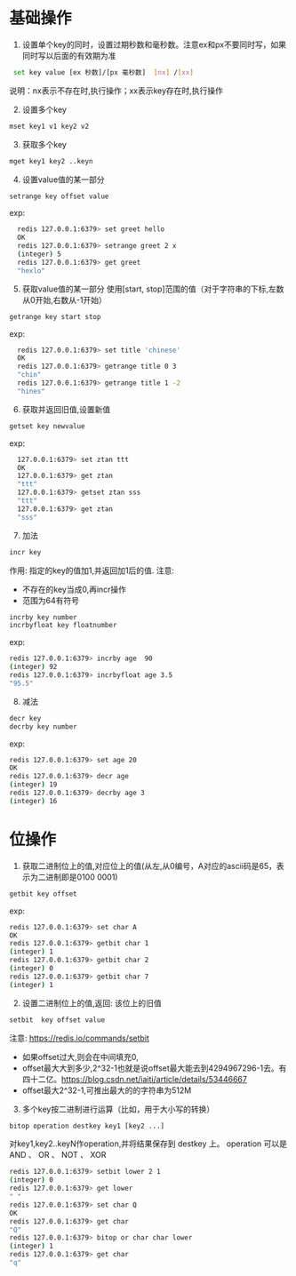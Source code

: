 # 基础操作
1. 设置单个key的同时，设置过期秒数和毫秒数。注意ex和px不要同时写，如果同时写以后面的有效期为准
```bash
 set key value [ex 秒数]/[px 毫秒数]  [nx] /[xx]
```
  说明：nx表示不存在时,执行操作；xx表示key存在时,执行操作

2. 设置多个key
```bash
mset key1 v1 key2 v2
```
3. 获取多个key
```bash
mget key1 key2 ..keyn
```
4. 设置value值的某一部分
```bash
setrange key offset value
```
exp:
```bash
  redis 127.0.0.1:6379> set greet hello
  OK
  redis 127.0.0.1:6379> setrange greet 2 x
  (integer) 5
  redis 127.0.0.1:6379> get greet
  "hexlo"
```
5. 获取value值的某一部分 使用[start, stop]范围的值（对于字符串的下标,左数从0开始,右数从-1开始）
```bash
getrange key start stop
```
exp:
```bash
  redis 127.0.0.1:6379> set title 'chinese'
  OK
  redis 127.0.0.1:6379> getrange title 0 3
  "chin"
  redis 127.0.0.1:6379> getrange title 1 -2
  "hines"
```

6. 获取并返回旧值,设置新值
```bash
getset key newvalue
```
exp:
```bash
  127.0.0.1:6379> set ztan ttt
  OK
  127.0.0.1:6379> get ztan
  "ttt"
  127.0.0.1:6379> getset ztan sss
  "ttt"
  127.0.0.1:6379> get ztan
  "sss"
``` 

7. 加法
```bash
incr key
```
作用: 指定的key的值加1,并返回加1后的值.
注意:
- 不存在的key当成0,再incr操作
- 范围为64有符号 
```bash
incrby key number
incrbyfloat key floatnumber
```
exp:
```bash
redis 127.0.0.1:6379> incrby age  90
(integer) 92
redis 127.0.0.1:6379> incrbyfloat age 3.5
"95.5"
```
8. 减法
```bash
decr key
decrby key number
```
exp:
```bash
redis 127.0.0.1:6379> set age 20
OK
redis 127.0.0.1:6379> decr age
(integer) 19
redis 127.0.0.1:6379> decrby age 3
(integer) 16
```

# 位操作
1. 获取二进制位上的值,对应位上的值(从左,从0编号，A对应的ascii码是65，表示为二进制即是0100 0001)
```bash
getbit key offset
```
exp:
```bash
redis 127.0.0.1:6379> set char A
OK
redis 127.0.0.1:6379> getbit char 1
(integer) 1
redis 127.0.0.1:6379> getbit char 2
(integer) 0
redis 127.0.0.1:6379> getbit char 7
(integer) 1
```

2. 设置二进制位上的值,返回: 该位上的旧值
```bash
setbit  key offset value
```
注意: <a href="https://redis.io/commands/setbit">https://redis.io/commands/setbit</a>
- 如果offset过大,则会在中间填充0,
- offset最大大到多少,2^32-1也就是说offset最大能去到4294967296-1去。有四十二亿。https://blog.csdn.net/iaiti/article/details/53446667
- offset最大2^32-1,可推出最大的的字符串为512M

3. 多个key按二进制进行运算（比如，用于大小写的转换）
```bash
bitop operation destkey key1 [key2 ...]
```
对key1,key2..keyN作operation,并将结果保存到 destkey 上。
operation 可以是 AND 、 OR 、 NOT 、 XOR
```bash
redis 127.0.0.1:6379> setbit lower 2 1
(integer) 0
redis 127.0.0.1:6379> get lower
" "
redis 127.0.0.1:6379> set char Q
OK
redis 127.0.0.1:6379> get char
"Q"
redis 127.0.0.1:6379> bitop or char char lower
(integer) 1
redis 127.0.0.1:6379> get char
"q"
```
